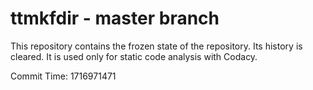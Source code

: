 # ttmkfdir - master branch

This repository contains the frozen state of the repository.
Its history is cleared. It is used only for static code
analysis with Codacy.

Commit Time: 1716971471